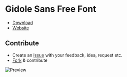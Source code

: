 Gidole Sans Free Font
====

* [Download](https://github.com/gidole/sans/blob/master/Resources/Gidole.zip?raw=true)
* [Website](https://gidole.github.io) 

## Contribute

* Create an [issue](https://github.com/gidole/sans/issues/new) with your feedback, idea, request etc.
* [Fork](https://github.com/gidole/sans/fork) & contribute

![Preview](https://raw.githubusercontent.com/gidole/sans/master/Releases/GidoleScreenshot@2x.png)
